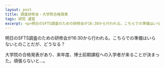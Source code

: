 ```yaml
---
layout: post
title: 調査研修会・大学院合格発表
tags: 研究 運営
excerpt: <p>明日のSFTS調査のための研修会が16:30から行われる。こちらでの準備はいらないとのことだが、どうなる？</p>
---
```


明日のSFTS調査のための研修会が16:30から行われる。こちらでの準備はいらないとのことだが、どうなる？

大学院の合格発表があり、来年度、博士前期課程への入学者が来ることが決まった。頑張らないと…。
